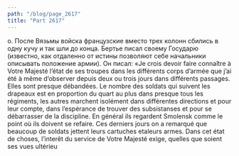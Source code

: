 ```yaml
---
path: "/blog/page_2617"
title: "Part 2617"
---
```


о. После Вязьмы войска французские вместо трех колонн сбились в одну кучу и так шли до конца. Бертье писал своему Государю (известно, как отдаленно от истины позволяют себе начальники описывать положение армии). Он писал:
«Je crois devoir faire connaître à Votre Majesté l’état de ses troupes dans les différents corps d’armée que j’ai été à même d’observer depuis deux ou trois jours dans différents passages. Elles sont presque débandées. Le nombre des soldats qui suivent les drapeaux est en proportion du quart au plus dans presque tous les régiments, les autres marchent isolément dans différentes directions et pour leur compte, dans l’espérance de trouver des subsistanses et pour se débarrasser de la discipline. En général ils regardent Smolensk comme le point où ils doivent se refaire. Ces derniers jours on a remarqué que beaucoup de soldats jettent leurs cartuches etaleurs armes. Dans cet état de choses, l’interêt du service de Votre Majesté exige, quelles que soient ses vues ultérieu
